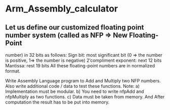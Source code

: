 # Arm_Assembly_calculator

## Let us define our customized floating point number system (called as NFP => New Floating-Point
number) in 32 bits as follows:
Sign bit: most significant bit (0 => the number is positive, 1=> the number is negative)
2’compliment exponent: next 12 bits
Mantissa: rest 19 bits
All these floating-point numbers are in normalized format.

Write Assembly Language program to Add and Multiply two NFP numbers. Also write additional code
/ data to test these functions.
Note:
a) Implementation must be modular.
b) You need to write nfpAdd and nfpMultiply as two functions.
c) Data must be taken from memory. And After computation the result has to be put into
memory.
